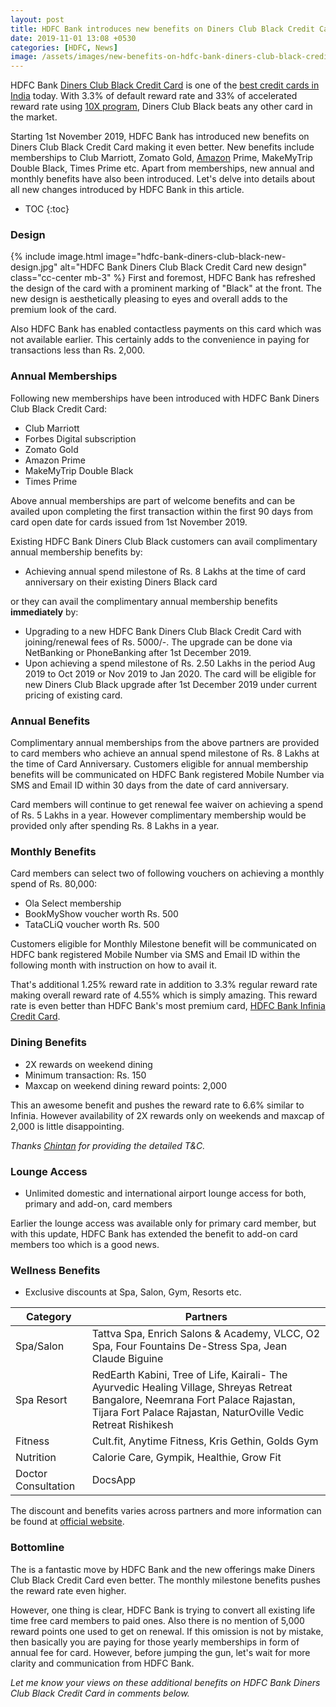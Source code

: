 ```yaml
---
layout: post
title: HDFC Bank introduces new benefits on Diners Club Black Credit Card
date: 2019-11-01 13:08 +0530
categories: [HDFC, News]
image: /assets/images/new-benefits-on-hdfc-bank-diners-club-black-credit-card.jpg
---
```


HDFC Bank [Diners Club Black Credit Card](/hdfc-diners-club-black-credit-card-review/) is one of the [best credit cards in India](/best-credit-cards-of-2019-in-india/) today. With 3.3% of default reward rate and 33% of accelerated reward rate using [10X program](/hdfc-smartbuy-10x-rewards-even-more-rewarding-with-december-2019-update/), Diners Club Black beats any other card in the market.

Starting 1st November 2019, HDFC Bank has introduced new benefits on Diners Club Black Credit Card making it even better. New benefits include memberships to Club Marriott, Zomato Gold, [Amazon](https://l.cardinfo.in/amazon) Prime, MakeMyTrip Double Black, Times Prime etc. Apart from memberships, new annual and monthly benefits have also been introduced. Let's delve into details about all new changes introduced by HDFC Bank in this article.

* TOC
{:toc}

### Design

{% include image.html image="hdfc-bank-diners-club-black-new-design.jpg" alt="HDFC Bank Diners Club Black Credit Card new design" class="cc-center mb-3" %}
First and foremost, HDFC Bank has refreshed the design of the card with a prominent marking of "Black" at the front. The new design is aesthetically pleasing to eyes and overall adds to the premium look of the card.

Also HDFC Bank has enabled contactless payments on this card which was not available earlier. This certainly adds to the convenience in paying for transactions less than Rs. 2,000.

### Annual Memberships

Following new memberships have been introduced with HDFC Bank Diners Club Black Credit Card:

- Club Marriott
- Forbes Digital subscription
- Zomato Gold
- Amazon Prime
- MakeMyTrip Double Black
- Times Prime

Above annual memberships are part of welcome benefits and can be availed upon completing the first transaction within the first 90 days from card open date for cards issued from 1st November 2019. 

Existing HDFC Bank Diners Club Black customers can avail complimentary annual membership benefits by:

- Achieving annual spend milestone of Rs. 8 Lakhs at the time of card anniversary on their existing Diners Black card

or they can avail the complimentary annual membership benefits **immediately** by:

- Upgrading to a new HDFC Bank Diners Club Black Credit Card with joining/renewal fees of Rs. 5000/-. The upgrade can be done via NetBanking or PhoneBanking after 1st December 2019.
- Upon achieving a spend milestone of Rs. 2.50 Lakhs in the period Aug 2019 to Oct 2019 or Nov 2019 to Jan 2020. The card will be eligible for new Diners Club Black upgrade after 1st December 2019 under current pricing of existing card.

### Annual Benefits

Complimentary annual memberships from the above partners are provided to card members who achieve an annual spend milestone of Rs. 8 Lakhs at the time of Card Anniversary. Customers eligible for annual membership benefits will be communicated on HDFC Bank registered Mobile Number via SMS and Email ID within 30 days from the date of card anniversary.

Card members will continue to get renewal fee waiver on achieving a spend of Rs. 5 Lakhs in a year. However complimentary membership would be provided only after spending Rs. 8 Lakhs in a year.

### Monthly Benefits

Card members can select two of following vouchers on achieving a monthly spend of Rs. 80,000:

- Ola Select membership
- BookMyShow voucher worth Rs. 500
- TataCLiQ voucher worth Rs. 500

Customers eligible for Monthly Milestone benefit will be communicated on HDFC bank registered Mobile Number via SMS and Email ID within the following month with instruction on how to avail it.

That's additional 1.25% reward rate in addition to 3.3% regular reward rate making overall reward rate of 4.55% which is simply amazing. This reward rate is even better than HDFC Bank's most premium card, [HDFC Bank Infinia Credit Card](/hdfc-bank-infinia-credit-card-upgrade-experience/).

### Dining Benefits

- 2X rewards on weekend dining
- Minimum transaction: Rs. 150
- Maxcap on weekend dining reward points: 2,000

This an awesome benefit and pushes the reward rate to 6.6% similar to Infinia. However availability of 2X rewards only on weekends and maxcap of 2,000 is little disappointing.

_Thanks [Chintan](/hdfc-bank-introduces-new-benefits-on-diners-club-black-credit-card/#comment-4675725992) for providing the detailed T&C._

### Lounge Access

- Unlimited domestic and international airport lounge access for both, primary and add-on, card members

Earlier the lounge access was available only for primary card member, but with this update, HDFC Bank has extended the benefit to add-on card members too which is a good news.

### Wellness Benefits

- Exclusive discounts at Spa, Salon, Gym, Resorts etc.

<table class="table" style="display: block;overflow-x: auto;">
  <thead class="thead-dark">
  <tr>
    <th scope="col"> Category</th>
  	<th scope="col"> Partners</th>
  </tr>
  </thead>
  <tbody>
  <tr>
    <td> Spa/Salon </td>
  	<td> Tattva Spa, Enrich Salons & Academy, VLCC, O2 Spa, Four Fountains De-Stress Spa, Jean Claude Biguine </td>
  </tr>
    <tr>
    <td> Spa Resort </td>
  	<td> RedEarth Kabini, Tree of Life, Kairali- The Ayurvedic Healing Village, Shreyas Retreat Bangalore, Neemrana Fort Palace Rajastan, Tijara Fort Palace Rajastan, NaturOville Vedic Retreat Rishikesh </td>
  </tr>
  <tr>
    <td> Fitness </td>
  	<td> Cult.fit, Anytime Fitness, Kris Gethin, Golds Gym </td>
  </tr>
  <tr>
    <td> Nutrition </td>
  	<td> Calorie Care, Gympik, Healthie, Grow Fit </td>
  </tr>
  <tr>
    <td> Doctor Consultation </td>
  	<td> DocsApp </td>
  </tr>
  </tbody>
</table>

The discount and benefits varies across partners and more information can be found at <a href="https://hdfcbankdinersclubwellness.poshvine.com/" target="_blank" rel="noopener">official website</a>.

### Bottomline

The is a fantastic move by HDFC Bank and the new offerings make Diners Club Black Credit Card even better. The monthly milestone benefits pushes the reward rate even higher.

However, one thing is clear, HDFC Bank is trying to convert all existing life time free card members to paid ones. Also there is no mention of 5,000 reward points one used to get on renewal. If this omission is not by mistake, then basically you are paying for those yearly memberships in form of annual fee for card. However, before jumping the gun, let's wait for more clarity and communication from HDFC Bank.

_Let me know your views on these additional benefits on HDFC Bank Diners Club Black Credit Card in comments below._
